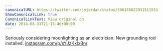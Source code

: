 ```yaml
---
canonicalURL: https://twitter.com/jmjordan/status/506188622031511553
ShowCanonicalLink: true
CanonicalLinkText: View original on
date: 2014-08-31T21:15:46+00:00
---
```

Seriously considering moonlighting as an electrician. New grounding rod installed. [instagram.com/p/sYJzKxIxBn/](http://instagram.com/p/sYJzKxIxBn/)